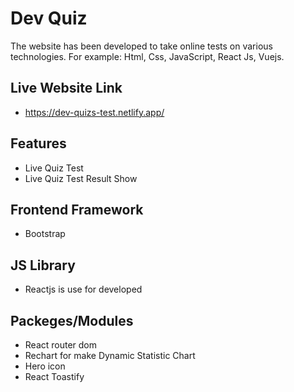 
# Dev Quiz

The website has been developed to take online tests on various technologies. For example: Html, Css, JavaScript, React Js, Vuejs.

## Live Website Link

- https://dev-quizs-test.netlify.app/

## Features

- Live Quiz Test
- Live Quiz Test Result Show

## Frontend Framework
- Bootstrap

## JS Library 
- Reactjs is use for developed 

## Packeges/Modules
- React router dom
- Rechart for make Dynamic Statistic Chart
- Hero icon 
- React Toastify






